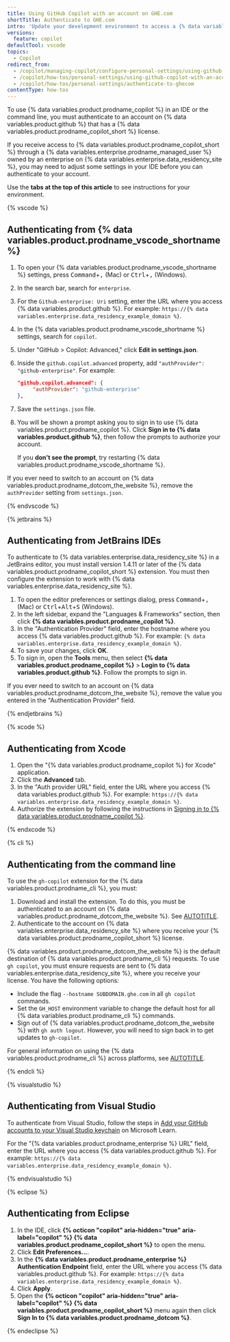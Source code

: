 ```yaml
---
title: Using GitHub Copilot with an account on GHE.com
shortTitle: Authenticate to GHE.com
intro: 'Update your development environment to access a {% data variables.product.prodname_copilot_short %} plan for an account on {% data variables.enterprise.data_residency_site %}.'
versions:
  feature: copilot
defaultTool: vscode
topics:
  - Copilot
redirect_from:
  - /copilot/managing-copilot/configure-personal-settings/using-github-copilot-with-an-account-on-ghecom
  - /copilot/how-tos/personal-settings/using-github-copilot-with-an-account-on-ghecom
  - /copilot/how-tos/personal-settings/authenticate-to-ghecom
contentType: how-tos
---
```


To use {% data variables.product.prodname_copilot %} in an IDE or the command line, you must authenticate to an account on {% data variables.product.github %} that has a {% data variables.product.prodname_copilot_short %} license.

If you receive access to {% data variables.product.prodname_copilot_short %} through a {% data variables.enterprise.prodname_managed_user %} owned by an enterprise on {% data variables.enterprise.data_residency_site %}, you may need to adjust some settings in your IDE before you can authenticate to your account.

Use the **tabs at the top of this article** to see instructions for your environment.

{% vscode %}

## Authenticating from {% data variables.product.prodname_vscode_shortname %}

1. To open your {% data variables.product.prodname_vscode_shortname %} settings, press <kbd>Command</kbd>+<kbd>,</kbd> (Mac) or <kbd>Ctrl</kbd>+<kbd>,</kbd> (Windows).
1. In the search bar, search for `enterprise`.
1. For the `Github-enterprise: Uri` setting, enter the URL where you access {% data variables.product.github %}. For example: `https://{% data variables.enterprise.data_residency_example_domain %}`.
1. In the {% data variables.product.prodname_vscode_shortname %} settings, search for `copilot`.
1. Under "GitHub > Copilot: Advanced," click **Edit in settings.json**.
1. Inside the `github.copilot.advanced` property, add `"authProvider": "github-enterprise"`. For example:

   ```json copy
   "github.copilot.advanced": {
        "authProvider": "github-enterprise"
   },
   ```

1. Save the `settings.json` file.
1. You will be shown a prompt asking you to sign in to use {% data variables.product.prodname_copilot %}. Click **Sign in to {% data variables.product.github %}**, then follow the prompts to authorize your account.

   If you **don't see the prompt**, try restarting {% data variables.product.prodname_vscode_shortname %}.

If you ever need to switch to an account on {% data variables.product.prodname_dotcom_the_website %}, remove the `authProvider` setting from `settings.json`.

{% endvscode %}

{% jetbrains %}

## Authenticating from JetBrains IDEs

To authenticate to {% data variables.enterprise.data_residency_site %} in a JetBrains editor, you must install version 1.4.11 or later of the {% data variables.product.prodname_copilot_short %} extension. You must then configure the extension to work with {% data variables.enterprise.data_residency_site %}.

1. To open the editor preferences or settings dialog, press <kbd>Command</kbd>+<kbd>,</kbd> (Mac) or <kbd>Ctrl</kbd>+<kbd>Alt</kbd>+<kbd>S</kbd> (Windows).
1. In the left sidebar, expand the "Languages & Frameworks" section, then click **{% data variables.product.prodname_copilot %}**.
1. In the "Authentication Provider" field, enter the hostname where you access {% data variables.product.github %}. For example: `{% data variables.enterprise.data_residency_example_domain %}`.
1. To save your changes, click **OK**.
1. To sign in, open the **Tools** menu, then select **{% data variables.product.prodname_copilot %}** > **Login to {% data variables.product.github %}**. Follow the prompts to sign in.

If you ever need to switch to an account on {% data variables.product.prodname_dotcom_the_website %}, remove the value you entered in the "Authentication Provider" field.

{% endjetbrains %}

{% xcode %}

## Authenticating from Xcode

1. Open the "{% data variables.product.prodname_copilot %} for Xcode" application.
1. Click the **Advanced** tab.
1. In the "Auth provider URL" field, enter the URL where you access {% data variables.product.github %}. For example: `https://{% data variables.enterprise.data_residency_example_domain %}`.
1. Authorize the extension by following the instructions in [Signing in to {% data variables.product.prodname_copilot %}](/copilot/managing-copilot/configure-personal-settings/installing-the-github-copilot-extension-in-your-environment?tool=xcode#signing-in-to-github-copilot).

{% endxcode %}

{% cli %}

## Authenticating from the command line

To use the `gh-copilot` extension for the {% data variables.product.prodname_cli %}, you must:

1. Download and install the extension. To do this, you must be authenticated to an account on {% data variables.product.prodname_dotcom_the_website %}. See [AUTOTITLE](/copilot/managing-copilot/configure-personal-settings/installing-github-copilot-in-the-cli#installing-copilot-in-the-cli).
1. Authenticate to the account on {% data variables.enterprise.data_residency_site %} where you receive your {% data variables.product.prodname_copilot_short %} license.

{% data variables.product.prodname_dotcom_the_website %} is the default destination of {% data variables.product.prodname_cli %} requests. To use `gh copilot`, you must ensure requests are sent to {% data variables.enterprise.data_residency_site %}, where you receive your license. You have the following options:
* Include the flag `--hostname SUBDOMAIN.ghe.com` in all `gh copilot` commands.
* Set the `GH_HOST` environment variable to change the default host for all {% data variables.product.prodname_cli %} commands.
* Sign out of {% data variables.product.prodname_dotcom_the_website %} with `gh auth logout`. However, you will need to sign back in to get updates to `gh-copilot`.

For general information on using the {% data variables.product.prodname_cli %} across platforms, see [AUTOTITLE](/github-cli/github-cli/using-multiple-accounts).

{% endcli %}

{% visualstudio %}

## Authenticating from Visual Studio

To authenticate from Visual Studio, follow the steps in [Add your GitHub accounts to your Visual Studio keychain](https://learn.microsoft.com/en-us/visualstudio/ide/work-with-github-accounts?view=vs-2022&ref_product=copilot&ref_type=engagement&ref_style=text&ref_plan=enterprise#enabling-github-enterprise-accounts) on Microsoft Learn.

For the "{% data variables.product.prodname_enterprise %} URL" field, enter the URL where you access {% data variables.product.github %}. For example: `https://{% data variables.enterprise.data_residency_example_domain %}`.

{% endvisualstudio %}

{% eclipse %}

## Authenticating from Eclipse

1. In the IDE, click **{% octicon "copilot" aria-hidden="true" aria-label="copilot" %} {% data variables.product.prodname_copilot_short %}** to open the menu.
1. Click **Edit Preferences...**.
1. In the **{% data variables.product.prodname_enterprise %} Authentication Endpoint** field, enter the URL where you access {% data variables.product.github %}. For example: `https://{% data variables.enterprise.data_residency_example_domain %}`.
1. Click **Apply**.
1. Open the **{% octicon "copilot" aria-hidden="true" aria-label="copilot" %} {% data variables.product.prodname_copilot_short %}** menu again then click **Sign In to {% data variables.product.prodname_dotcom %}**.

{% endeclipse %}
